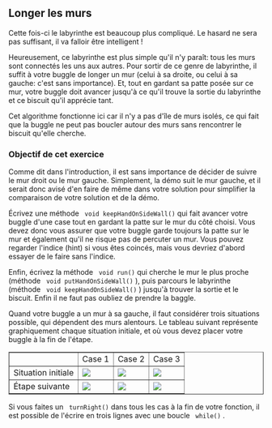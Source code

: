 
## Longer les murs ##

Cette fois-ci le labyrinthe est beaucoup plus compliqué. Le hasard ne sera
pas suffisant, il va falloir être intelligent !

Heureusement, ce labyrinthe est plus simple qu'il n'y paraît: tous les murs
sont connectés les uns aux autres. Pour sortir de ce genre de labyrinthe, il
suffit à votre buggle de longer un mur (celui à sa droite, ou celui à sa
gauche: c'est sans importance). Et, tout en gardant sa patte posée sur ce
mur, votre buggle doit avancer jusqu'à ce qu'il trouve la sortie du
labyrinthe et ce biscuit qu'il apprécie tant.

Cet algorithme fonctionne ici car il n'y a pas d'île de murs isolés, ce qui
fait que la buggle ne peut pas boucler autour des murs sans rencontrer le
biscuit qu'elle cherche.


### Objectif de cet exercice ###

Comme dit dans l'introduction, il est sans importance de décider de suivre
le mur droit ou le mur gauche. Simplement, la démo suit le mur gauche, et il
serait donc avisé d'en faire de même dans votre solution pour simplifier la
comparaison de votre solution et de la démo.

Écrivez une méthode ` void keepHandOnSideWall()` qui fait avancer
votre buggle d'une case tout en gardant la patte sur le mur du côté
choisi. Vous devez donc vous assurer que votre buggle garde toujours la
patte
sur le mur et également qu'il ne risque pas de percuter un mur. Vous pouvez
regarder l'indice (hint) si vous êtes coincés, mais vous devriez d'abord
essayer de le faire sans l'indice.

Enfin, écrivez la méthode ` void run()` qui cherche le mur le plus
proche (méthode ` void putHandOnSideWall()` ), puis parcours le
labyrinthe (méthode ` void keepHandOnSideWall()` ) jusqu'à trouver
la sortie et le biscuit. Enfin il ne faut pas oubliez de prendre la baggle.

  
  

Quand votre buggle a un mur à sa gauche, il faut considérer trois situations
possible, qui dépendent des murs alentours. Le tableau suivant représente
graphiquement chaque situation initiale, et où vous devez placer votre
buggle à la fin de l'étape.



<table border=1>
	<tr>
		<td > </td>
		<td > Case 1 </td>
		<td > Case 2 </td>
		<td > Case 3 </td>
	</tr>
	<tr>
		<td > Situation initiale </td>
		<td > <img src="lessons/maze/1A.png" /> </td>
		<td > <img src="lessons/maze/2A.png" /> </td>
		<td > <img src="lessons/maze/3A.png" /> </td>
	</tr>
	<tr>
		<td > Étape suivante </td>
		<td > <img src="lessons/maze/1B.png" /> </td>
		<td > <img src="lessons/maze/2B.png" /> </td>
		<td > <img src="lessons/maze/3B.png" /> </td>
	</tr>
</table>

Si vous faites un ` turnRight()` dans tous les cas à la fin de
votre fonction, il est possible de l'écrire en trois lignes avec une boucle ` while()` .

